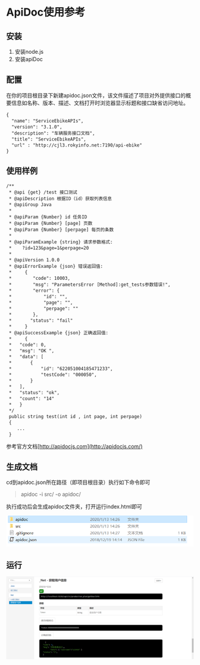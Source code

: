 #  ApiDoc使用参考

## 安装
1. 安装node.js
2. 安装apiDoc

## 配置
在你的项目根目录下新建apidoc.json文件，该文件描述了项目对外提供接口的概要信息如名称、版本、描述、文档打开时浏览器显示标题和接口缺省访问地址。
``` 
{
  "name": "ServiceEbikeAPIs",
  "version": "3.1.0",
  "description": "车辆服务接口文档",
  "title": "ServiceEbikeAPIs",
  "url" : "http://cjl3.rokyinfo.net:7190/api-ebike"
}
```

## 使用样例
```
/**
 * @api {get} /test 接口测试
 * @apiDescription 根据ID（id）获取列表信息
 * @apiGroup Java
 *
 * @apiParam {Number} id 任务ID
 * @apiParam {Number} [page] 页数
 * @apiParam {Number} [perpage] 每页的条数
 *
 * @apiParamExample {string} 请求参数格式:
 *    ?id=123&page=1&perpage=20
 *
 * @apiVersion 1.0.0
 * @apiErrorExample {json} 错误返回值:
 *     {
 *        "code": 10003,
 *        "msg": "ParametersError [Method]:get_tests参数错误!",
 *        "error": {
 *            "id": "",
 *            "page": "",
 *            "perpage": ""
 *        },
 *       "status": "fail"
 *     }
 * @apiSuccessExample {json} 正确返回值:
 *     {
 *   "code": 0,
 *   "msg": "OK ",
 *   "data": [
 *       {
 *           "id": "622051004185471233",
 *           "testCode": "000050",
 *       }
 *   ],
 *   "status": "ok",
 *   "count": "14"
 *   }
 */
 public string test(int id , int page, int perpage)
 {
 	...
 }
```



参考官方文档[http://apidocjs.com](http://apidocjs.com/)



## 生成文档
cd到apidoc.json所在路径（即项目根目录）执行如下命令即可
> apidoc -i src/ -o apidoc/
> 

执行成功后会生成apidoc文件夹，打开运行index.html即可

![image-20200113143546002](assets/image-20200113143546002.png)



## 运行

![image-20200113143629848](assets/image-20200113143629848.png)